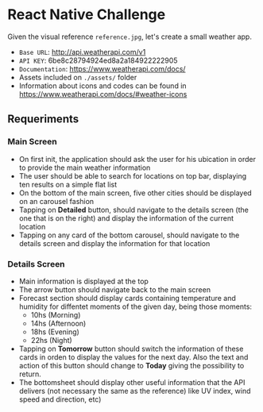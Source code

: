 # React Native Challenge

Given the visual reference `reference.jpg`, let's create a small weather app.

- `Base URL`: http://api.weatherapi.com/v1
- `API KEY`: 6be8c28794924ed8a2a184922222905
- `Documentation`: https://www.weatherapi.com/docs/
- Assets included on `./assets/` folder
- Information about icons and codes can be found in https://www.weatherapi.com/docs/#weather-icons 

## Requeriments

### Main Screen
- On first init, the application should ask the user for his ubication in order to provide the main weather information
- The user should be able to search for locations on top bar, displaying ten results on a simple flat list
- On the bottom of the main screen, five other cities should be displayed on an carousel fashion
- Tapping on **Detailed** button, should navigate to the details screen (the one that is on the right) and display the information of the current location
- Tapping on any card of the bottom carousel, should navigate to the details screen and display the information for that location

### Details Screen
- Main information is displayed at the top
- The arrow button should navigate back to the main screen
- Forecast section should display cards containing temperature and humidity for diffentet moments of the given day, being those moments:
	- 10hs (Morning)
	- 14hs (Afternoon)
	- 18hs (Evening)
	- 22hs (Night)
- Tapping on **Tomorrow** button should switch the information of these cards in orden to display the values for the next day. Also the text and action of this button should change to **Today** giving the possibility to return.
- The bottomsheet should display other useful information that the API delivers (not necessary the same as the reference) like UV index, wind speed and direction, etc)
